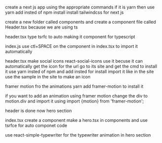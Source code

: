 create a next js app using the appropriate commands
if it is yarn then use yarn add insted of npm install
install tailwindcss for next js

create a new folder called components and create a component file called Header.tsx because we are using ts

header.tsx
type tsrfc to auto making it component for typescript

index.js
use ctl+SPACE on the component in index.tsx to import it automatically

header.tsx
make social icons
react-social-icons
use it becuse it can automatically get the icon for the url
go to its site and get the cmd to install it
use yarn insted of npm and add insted for install
import it like in the site
use the sample in the site to make an icon

framer motion fro the animations
yarn add framer-motion
to install it

if you want to add an animation using framer motion change the div to motion.div
and import it using
import {motion} from 'framer-motion';

header is done now hero section

index.tsx
create a component <hero />
make a hero.tsx in components and use tsrfce for auto componet code

use react-simple-typewriter for the typewriter animation in hero section
